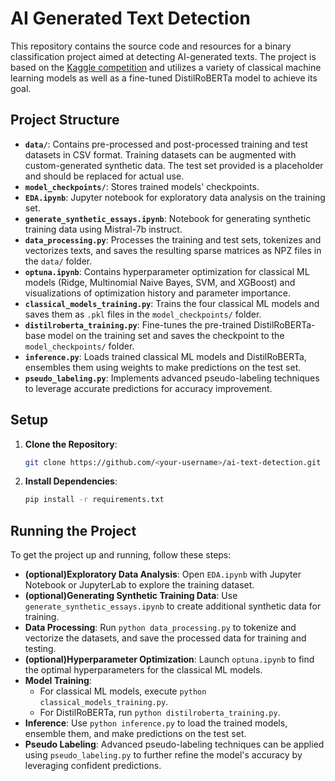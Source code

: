 # AI Generated Text Detection

This repository contains the source code and resources for a binary classification project aimed at detecting AI-generated texts. The project is based on the [Kaggle competition](https://www.kaggle.com/competitions/llm-detect-ai-generated-text) and utilizes a variety of classical machine learning models as well as a fine-tuned DistilRoBERTa model to achieve its goal.

## Project Structure

- **`data/`**: Contains pre-processed and post-processed training and test datasets in CSV format. Training datasets can be augmented with custom-generated synthetic data. The test set provided is a placeholder and should be replaced for actual use.
- **`model_checkpoints/`**: Stores trained models' checkpoints.
- **`EDA.ipynb`**: Jupyter notebook for exploratory data analysis on the training set.
- **`generate_synthetic_essays.ipynb`**: Notebook for generating synthetic training data using Mistral-7b instruct.
- **`data_processing.py`**: Processes the training and test sets, tokenizes and vectorizes texts, and saves the resulting sparse matrices as NPZ files in the `data/` folder.
- **`optuna.ipynb`**: Contains hyperparameter optimization for classical ML models (Ridge, Multinomial Naive Bayes, SVM, and XGBoost) and visualizations of optimization history and parameter importance.
- **`classical_models_training.py`**: Trains the four classical ML models and saves them as `.pkl` files in the `model_checkpoints/` folder.
- **`distilroberta_training.py`**: Fine-tunes the pre-trained DistilRoBERTa-base model on the training set and saves the checkpoint to the `model_checkpoints/` folder.
- **`inference.py`**: Loads trained classical ML models and DistilRoBERTa, ensembles them using weights to make predictions on the test set.
- **`pseudo_labeling.py`**: Implements advanced pseudo-labeling techniques to leverage accurate predictions for accuracy improvement.

## Setup

1. **Clone the Repository**:
   ```sh
   git clone https://github.com/<your-username>/ai-text-detection.git

2. **Install Dependencies**:
   ```sh
   pip install -r requirements.txt

## Running the Project

To get the project up and running, follow these steps:

- **(optional)Exploratory Data Analysis**: Open `EDA.ipynb` with Jupyter Notebook or JupyterLab to explore the training dataset.
- **(optional)Generating Synthetic Training Data**: Use `generate_synthetic_essays.ipynb` to create additional synthetic data for training.
- **Data Processing**: Run `python data_processing.py` to tokenize and vectorize the datasets, and save the processed data for training and testing.
- **(optional)Hyperparameter Optimization**: Launch `optuna.ipynb` to find the optimal hyperparameters for the classical ML models.
- **Model Training**:
  - For classical ML models, execute `python classical_models_training.py`.
  - For DistilRoBERTa, run `python distilroberta_training.py`.
- **Inference**: Use `python inference.py` to load the trained models, ensemble them, and make predictions on the test set.
- **Pseudo Labeling**: Advanced pseudo-labeling techniques can be applied using `pseudo_labeling.py` to further refine the model's accuracy by leveraging confident predictions.
